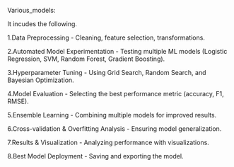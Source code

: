 Various_models:

It incudes the following.

1.Data Preprocessing - Cleaning, feature selection, transformations.

2.Automated Model Experimentation - Testing multiple ML models (Logistic Regression, SVM, Random Forest, Gradient Boosting).

3.Hyperparameter Tuning - Using Grid Search, Random Search, and Bayesian Optimization.

4.Model Evaluation - Selecting the best performance metric (accuracy, F1, RMSE).

5.Ensemble Learning - Combining multiple models for improved results.

6.Cross-validation & Overfitting Analysis - Ensuring model generalization.

7.Results & Visualization - Analyzing performance with visualizations.

8.Best Model Deployment - Saving and exporting the model.
